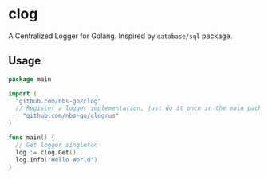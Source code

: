 # clog
A Centralized Logger for Golang. Inspired by `database/sql` package.

## Usage
```go
package main

import (
  "github.com/nbs-go/clog"
  // Register a logger implementation, just do it once in the main package
  _ "github.com/nbs-go/clogrus"
)

func main() {
  // Get logger singleton
  log := clog.Get()
  log.Info("Hello World")
}
```
